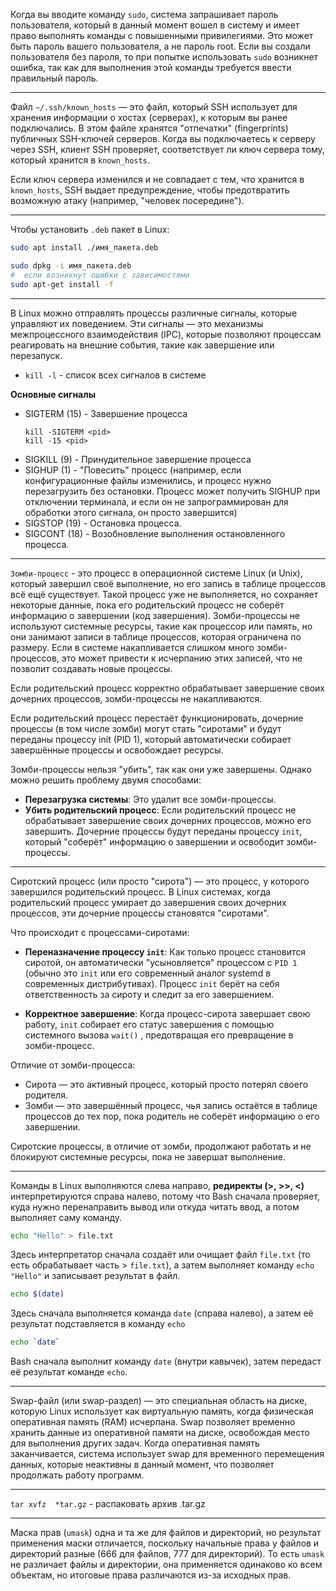 Когда вы вводите команду `sudo`, система запрашивает пароль пользователя, который в данный момент вошел в систему и имеет право выполнять команды с повышенными привилегиями. Это может быть пароль вашего пользователя, а не пароль root. Если вы создали пользователя без пароля, то при попытке использовать `sudo` возникнет ошибка, так как для выполнения этой команды требуется ввести правильный пароль.

---

Файл `~/.ssh/known_hosts` — это файл, который SSH использует для хранения информации о хостах (серверах), к которым вы ранее подключались. В этом файле хранятся "отпечатки" (fingerprints) публичных SSH-ключей серверов. Когда вы подключаетесь к серверу через SSH, клиент SSH проверяет, соответствует ли ключ сервера тому, который хранится в `known_hosts`.

Если ключ сервера изменился и не совпадает с тем, что хранится в `known_hosts`, SSH выдает предупреждение, чтобы предотвратить возможную атаку (например, "человек посередине").

---
Чтобы установить `.deb` пакет в Linux:
```bash 
sudo apt install ./имя_пакета.deb
```
```bash
sudo dpkg -i имя_пакета.deb
#  если возникнут ошибки с зависимостями
sudo apt-get install -f
```
---
В Linux можно отправлять процессы различные сигналы, которые управляют их поведением. Эти сигналы — это механизмы межпроцессного взаимодействия (IPC), которые позволяют процессам реагировать на внешние события, такие как завершение или перезапуск.

- `kill -l` - список всех сигналов в системе 

**Основные сигналы**
- SIGTERM (15) - Завершение процесса
    ```
    kill -SIGTERM <pid>
    kill -15 <pid>
    ```
- SIGKILL (9) - Принудительное завершение процесса
- SIGHUP (1) - "Повесить" процесс (например, если конфигурационные файлы изменились, и процесс нужно перезагрузить без остановки. Процесс может получить SIGHUP при отключении терминала, и если он не запрограммирован для обработки этого сигнала, он просто завершится) 
- SIGSTOP (19) - Остановка процесса.
- SIGCONT (18) - Возобновление выполнения остановленного процесса.

--- 
`Зомби-процесс` - это процесс в операционной системе Linux (и Unix), который завершил своё выполнение, но его запись в таблице процессов всё ещё существует. Такой процесс уже не выполняется, но сохраняет некоторые данные, пока его родительский процесс не соберёт информацию о завершении (код завершения). Зомби-процессы не используют системные ресурсы, такие как процессор или память, но они занимают записи в таблице процессов, которая ограничена по размеру. Если в системе накапливается слишком много зомби-процессов, это может привести к исчерпанию этих записей, что не позволит создавать новые процессы.

Если родительский процесс корректно обрабатывает завершение своих дочерних процессов, зомби-процессы не накапливаются.

Если родительский процесс перестаёт функционировать, дочерние процессы (в том числе зомби) могут стать "сиротами" и будут переданы процессу init (PID 1), который автоматически собирает завершённые процессы и освобождает ресурсы.

Зомби-процессы нельзя "убить", так как они уже завершены. Однако можно решить проблему двумя способами:

- **Перезагрузка системы**: Это удалит все зомби-процессы.
- **Убить родительский процесс**: Если родительский процесс не обрабатывает завершение своих дочерних процессов, можно его завершить. Дочерние процессы будут переданы процессу `init`, который "соберёт" информацию о завершении и освободит зомби-процессы.

--- 

Сиротский процесс (или просто "сирота") — это процесс, у которого завершился родительский процесс. В Linux системах, когда родительский процесс умирает до завершения своих дочерних процессов, эти дочерние процессы становятся "сиротами".

Что происходит с процессами-сиротами:

- **Переназначение процессу `init`**: Как только процесс становится сиротой, он автоматически "усыновляется" процессом с `PID 1` (обычно это `init` или его современный аналог systemd в современных дистрибутивах). Процесс `init` берёт на себя ответственность за сироту и следит за его завершением.

- **Корректное завершение**: Когда процесс-сирота завершает свою работу, `init` собирает его статус завершения с помощью системного вызова `wait()` , предотвращая его превращение в зомби-процесс.

Отличие от зомби-процесса:

- Сирота — это активный процесс, который просто потерял своего родителя.
- Зомби — это завершённый процесс, чья запись остаётся в таблице процессов до тех пор, пока родитель не соберёт информацию о его завершении.

Сиротские процессы, в отличие от зомби, продолжают работать и не блокируют системные ресурсы, пока не завершат выполнение.

---
Команды в Linux выполняются слева направо, **редиректы (>, >>, <)** интерпретируются справа налево, потому что Bash сначала проверяет, куда нужно перенаправить вывод или откуда читать ввод, а потом выполняет саму команду.
```bash
echo "Hello" > file.txt
```
Здесь интерпретатор сначала создаёт или очищает файл `file.txt` (то есть обрабатывает часть > `file.txt`), а затем выполняет команду `echo "Hello"` и записывает результат в файл.
```bash
echo $(date)
```
Здесь сначала выполняется команда `date` (справа налево), а затем её результат подставляется в команду `echo`
```bash
echo `date`
```
Bash сначала выполнит команду `date` (внутри кавычек), затем передаст её результат команде `echo`.

--- 
Swap-файл (или swap-раздел) — это специальная область на диске, которую Linux использует как виртуальную память, когда физическая оперативная память (RAM) исчерпана. Swap позволяет временно хранить данные из оперативной памяти на диске, освобождая место для выполнения других задач. Когда оперативная память заканчивается, система использует swap для временного перемещения данных, которые неактивны в данный момент, что позволяет продолжать работу программ.

--- 

`tar xvfz  *tar.gz` - распаковать архив .tar.gz 

--- 

Маска прав (`umask`) одна и та же для файлов и директорий, но результат применения маски отличается, поскольку начальные права у файлов и директорий разные (666 для файлов, 777 для директорий). То есть `umask` не различает файлы и директории, она применяется одинаково ко всем объектам, но итоговые права различаются из-за исходных прав.